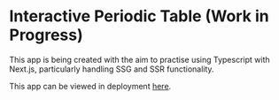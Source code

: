# Interactive Periodic Table (Work in Progress)

This app is being created with the aim to practise using Typescript with Next.js, particularly handling SSG and SSR functionality.

This app can be viewed in deployment [here](https://periodic-table-interactive.vercel.app/).
